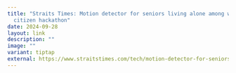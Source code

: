 ```yaml
---
title: "Straits Times: Motion detector for seniors living alone among winners at
  citizen hackathon"
date: 2024-09-28
layout: link
description: ""
image: ""
variant: tiptap
external: https://www.straitstimes.com/tech/motion-detector-for-seniors-living-alone-takes-top-prize-at-citizen-hackathon
---
```

